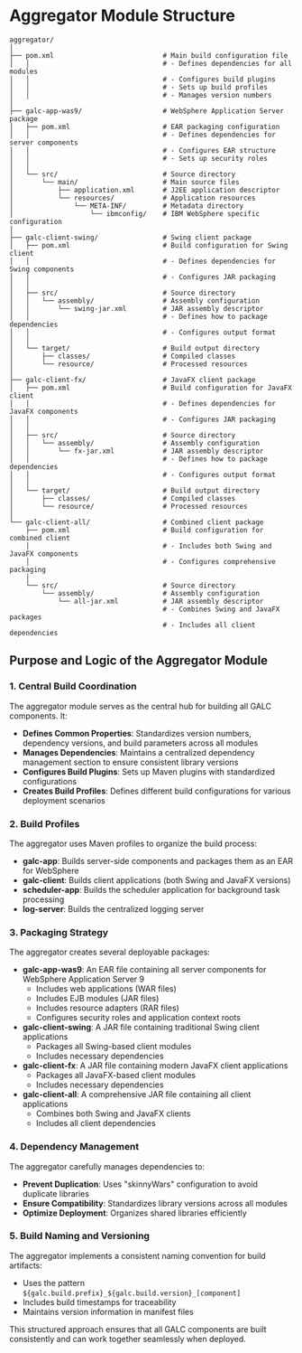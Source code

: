 # Aggregator Module Structure

```
aggregator/
│
├── pom.xml                           # Main build configuration file
│   │                                 # - Defines dependencies for all modules
│   │                                 # - Configures build plugins
│   │                                 # - Sets up build profiles
│   │                                 # - Manages version numbers
│
├── galc-app-was9/                    # WebSphere Application Server package
│   ├── pom.xml                       # EAR packaging configuration
│   │                                 # - Defines dependencies for server components
│   │                                 # - Configures EAR structure
│   │                                 # - Sets up security roles
│   │
│   └── src/                          # Source directory
│       └── main/                     # Main source files
│           ├── application.xml       # J2EE application descriptor
│           └── resources/            # Application resources
│               └── META-INF/         # Metadata directory
│                   └── ibmconfig/    # IBM WebSphere specific configuration
│
├── galc-client-swing/                # Swing client package
│   ├── pom.xml                       # Build configuration for Swing client
│   │                                 # - Defines dependencies for Swing components
│   │                                 # - Configures JAR packaging
│   │
│   ├── src/                          # Source directory
│   │   └── assembly/                 # Assembly configuration
│   │       └── swing-jar.xml         # JAR assembly descriptor
│   │                                 # - Defines how to package dependencies
│   │                                 # - Configures output format
│   │
│   └── target/                       # Build output directory
│       ├── classes/                  # Compiled classes
│       └── resource/                 # Processed resources
│
├── galc-client-fx/                   # JavaFX client package
│   ├── pom.xml                       # Build configuration for JavaFX client
│   │                                 # - Defines dependencies for JavaFX components
│   │                                 # - Configures JAR packaging
│   │
│   ├── src/                          # Source directory
│   │   └── assembly/                 # Assembly configuration
│   │       └── fx-jar.xml            # JAR assembly descriptor
│   │                                 # - Defines how to package dependencies
│   │                                 # - Configures output format
│   │
│   └── target/                       # Build output directory
│       ├── classes/                  # Compiled classes
│       └── resource/                 # Processed resources
│
└── galc-client-all/                  # Combined client package
    ├── pom.xml                       # Build configuration for combined client
    │                                 # - Includes both Swing and JavaFX components
    │                                 # - Configures comprehensive packaging
    │
    └── src/                          # Source directory
        └── assembly/                 # Assembly configuration
            └── all-jar.xml           # JAR assembly descriptor
                                      # - Combines Swing and JavaFX packages
                                      # - Includes all client dependencies
```

## Purpose and Logic of the Aggregator Module

### 1. Central Build Coordination

The aggregator module serves as the central hub for building all GALC components. It:

- **Defines Common Properties**: Standardizes version numbers, dependency versions, and build parameters across all modules
- **Manages Dependencies**: Maintains a centralized dependency management section to ensure consistent library versions
- **Configures Build Plugins**: Sets up Maven plugins with standardized configurations
- **Creates Build Profiles**: Defines different build configurations for various deployment scenarios

### 2. Build Profiles

The aggregator uses Maven profiles to organize the build process:

- **galc-app**: Builds server-side components and packages them as an EAR for WebSphere
- **galc-client**: Builds client applications (both Swing and JavaFX versions)
- **scheduler-app**: Builds the scheduler application for background task processing
- **log-server**: Builds the centralized logging server

### 3. Packaging Strategy

The aggregator creates several deployable packages:

- **galc-app-was9**: An EAR file containing all server components for WebSphere Application Server 9
  - Includes web applications (WAR files)
  - Includes EJB modules (JAR files)
  - Includes resource adapters (RAR files)
  - Configures security roles and application context roots
- **galc-client-swing**: A JAR file containing traditional Swing client applications
  - Packages all Swing-based client modules
  - Includes necessary dependencies
- **galc-client-fx**: A JAR file containing modern JavaFX client applications
  - Packages all JavaFX-based client modules
  - Includes necessary dependencies
- **galc-client-all**: A comprehensive JAR file containing all client applications
  - Combines both Swing and JavaFX clients
  - Includes all client dependencies

### 4. Dependency Management

The aggregator carefully manages dependencies to:

- **Prevent Duplication**: Uses "skinnyWars" configuration to avoid duplicate libraries
- **Ensure Compatibility**: Standardizes library versions across all modules
- **Optimize Deployment**: Organizes shared libraries efficiently

### 5. Build Naming and Versioning

The aggregator implements a consistent naming convention for build artifacts:

- Uses the pattern `${galc.build.prefix}_${galc.build.version}_[component]`
- Includes build timestamps for traceability
- Maintains version information in manifest files

This structured approach ensures that all GALC components are built consistently and can work together seamlessly when deployed.